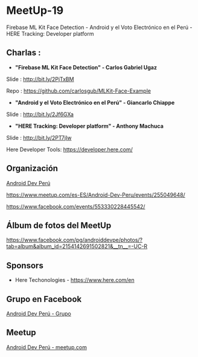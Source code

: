 # MeetUp-19
Firebase ML Kit Face Detection - Android y el Voto Electrónico en el Perú - HERE Tracking: Developer platform

## Charlas :

- **"Firebase ML Kit Face Detection" - Carlos Gabriel Ugaz**

Slide : http://bit.ly/2PjTxBM

Repo  : https://github.com/carlosgub/MLKit-Face-Example


- **"Android y el Voto Electrónico en el Perú" - Giancarlo Chiappe**

Slide : http://bit.ly/2Jf6GXa


- **"HERE Tracking: Developer platform" - Anthony Machuca**

Slide : http://bit.ly/2PT7jIw

Here Developer Tools: https://developer.here.com/


## Organización 
[Android Dev Perú](https://github.com/Android-Dev-Peru)

https://www.meetup.com/es-ES/Android-Dev-Peru/events/255049648/

https://www.facebook.com/events/553330228445542/

## Álbum de fotos del MeetUp
https://www.facebook.com/pg/androiddevpe/photos/?tab=album&album_id=2154142691502821&__tn__=-UC-R

## Sponsors

- Here Techonologies - https://www.here.com/en

## Grupo en Facebook 

[Android Dev Perú - Grupo](https://www.facebook.com/groups/androidpe/)

## Meetup 

[Android Dev Perú - meetup.com](https://www.meetup.com/es-ES/Android-Dev-Peru/)

